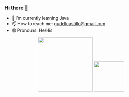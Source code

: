 ### Hi there 👋
- 🌱 I’m currently learning Java
- 📫 How to reach me: gudellcastillo@gmail.com
- 😄 Pronouns: He/His
<div align="center">
  <a href="https://github.com/DeIIL">
  <img height="180em" src="https://github-readme-stats.vercel.app/api?username=DeIIL&show_icons=true&theme=dark&include_all_commits=true&count_private=true"/>
  <img height="100em" src="https://github-readme-stats.vercel.app/api/top-langs/?username=DeIIL&layout=compact&langs_count=7&theme=dark"/>
</div>
